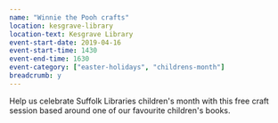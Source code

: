 ```yaml
---
name: "Winnie the Pooh crafts"
location: kesgrave-library
location-text: Kesgrave Library
event-start-date: 2019-04-16
event-start-time: 1430
event-end-time: 1630
event-category: ["easter-holidays", "childrens-month"]
breadcrumb: y
---
```


Help us celebrate Suffolk Libraries children's month with this free craft session based around one of our favourite children's books.
